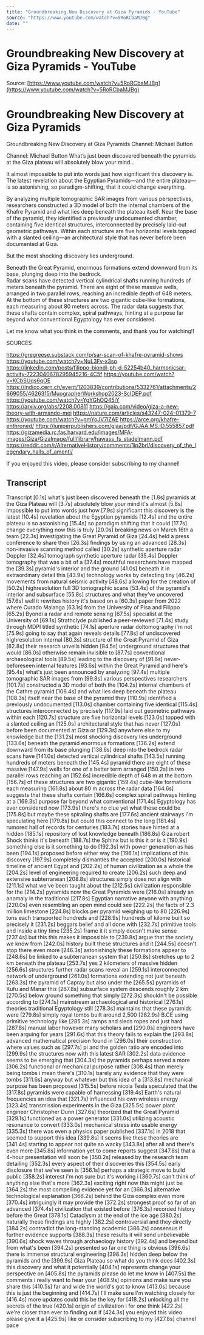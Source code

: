 ```yaml
---
title: "Groundbreaking New Discovery at Giza Pyramids - YouTube"
source: "https://www.youtube.com/watch?v=5RoRCbaMJBg"
date: ""
---
```


# Groundbreaking New Discovery at Giza Pyramids - YouTube

Source: [https://www.youtube.com/watch?v=5RoRCbaMJBg](https://www.youtube.com/watch?v=5RoRCbaMJBg)


# Groundbreaking New Discovery at Giza Pyramids

Groundbreaking New Discovery at Giza Pyramids
Channel: Michael Button

Channel: Michael Button
What’s just been discovered beneath the pyramids at the Giza plateau will absolutely blow your mind...

It almost impossible to put into words just how significant this discovery is. The latest revelation about the Egyptian Pyramids—and the entire plateau—is so astonishing, so paradigm-shifting, that it could change everything.

By analyzing multiple tomographic SAR images from various perspectives, researchers constructed a 3D model of both the internal chambers of the Khafre Pyramid and what lies deep beneath the plateau itself.
Near the base of the pyramid, they identified a previously undocumented chamber, containing five identical structures, interconnected by precisely laid-out geometric pathways. Within each structure are five horizontal levels topped with a slanted ceiling—an architectural style that has never before been documented at Giza.

But the most shocking discovery lies underground.

Beneath the Great Pyramid, enormous formations extend downward from its base, plunging deep into the bedrock.  
Radar scans have detected vertical cylindrical shafts running hundreds of meters beneath the pyramid. There are eight of these massive wells, arranged in two parallel rows, reaching an incredible depth of 648 meters. At the bottom of these structures are two gigantic cube-like formations, each measuring about 80 meters across. The radar data suggests that these shafts contain complex, spiral pathways, hinting at a purpose far beyond what conventional Egyptology has ever considered.

Let me know what you think in the comments, and thank you for watching!!

SOURCES

https://gregreese.substack.com/p/sar-scan-of-khafre-pyramid-shows
https://youtube.com/watch?v=NuL3Fv-x3so
https://linkedin.com/posts/filippo-biondi-ph-d-52254b40_harmonicsar-activity-7223040678295945216-4C5f
https://youtube.com/watch?v=KCbSUqs6qOE
https://indico.cern.ch/event/1203839/contributions/5332761/attachments/2669055/4626315/MuographerWorkshop2023-ScIDEP.pdf
https://youtube.com/watch?v=YgYGhOQ45iY
https://arxiv.org/abs/2208.00811
https://gaia.com/video/giza-a-new-theory-with-armando-mei
https://nature.com/articles/s43247-024-01379-7
https://youtube.com/watch?v=gmYoJV7lZAE
https://arce.org/khafre-enthroned/
https://juniperpublishers.com/gjaa/pdf/GJAA.MS.ID.555857.pdf
https://gizamedia.rc.fas.harvard.edu/images/MFA-images/Giza/GizaImage/full/library/hawass_fs_stadelmann.pdf
https://reddit.com/r/AlternativeHistory/comments/1ip2brl/discovery_of_the_legendary_halls_of_amenti/

If you enjoyed this video, please consider subscribing to my channel!

## Transcript

Transcript
[0.1s] what's just been discovered beneath the
[1.8s] pyramids at the Giza Plateau will
[3.7s] absolutely blow your mind it's almost
[5.8s] impossible to put into words just how
[7.9s] significant this discovery is the latest
[10.4s] revelation about the Egyptian pyramids
[12.4s] and the entire plateau is so astonishing
[15.4s] so paradigm shifting that it could
[17.7s] change everything now this is truly
[20.0s] breaking news on March 16th a team
[22.3s] investigating the Great Pyramid of Giza
[24.4s] held a press conference to share their
[26.3s] findings by using an advanced
[28.3s] non-invasive scanning method called
[30.2s] synthetic aperture radar Doppler
[32.4s] tomograph synthetic aperture radar
[35.4s] Doppler tomography that was a bit of a
[37.4s] mouthful researchers have mapped the
[39.3s] pyramid's interior and the ground
[41.0s] beneath it in extraordinary detail this
[43.9s] technology works by detecting tiny
[46.2s] movements from natural seismic activity
[48.6s] allowing for the creation of
[50.2s] highresolution full 3D tomographic scans
[53.4s] of the pyramid's interior and subsurface
[55.8s] structures and what they've uncovered
[57.6s] well it rewrites history it's based on a
[60.3s] paper from 2022 where Curado Malanga
[63.1s] from the University of Pisa and Filippo
[65.2s] Byondi a radar and remote sensing
[67.5s] specialist at the University of
[69.1s] Strathclyde published a peer-reviewed
[71.4s] study through MDPI titled synthetic
[74.1s] aperture radar doltomography i'm not
[75.9s] going to say that again reveals details
[77.8s] of undiscovered highresolution internal
[80.3s] structure of the Great Pyramid of Giza
[82.8s] their research unveils hidden
[84.5s] underground structures that would
[86.0s] otherwise remain invisible to
[87.7s] conventional archaeological tools
[89.5s] leading to the discovery of
[91.6s] never-beforeseen internal features
[93.6s] within the Great Pyramid and here's
[95.4s] what's just been announced by analyzing
[97.4s] multiple tomographic SAR images from
[99.8s] various perspectives researchers
[101.7s] constructed a 3D model of both the
[104.2s] internal chambers of the Cathre pyramid
[106.4s] and what lies deep beneath the plateau
[108.3s] itself near the base of the pyramid they
[110.9s] identified a previously undocumented
[113.0s] chamber containing five identical
[115.4s] structures interconnected by precisely
[117.9s] laid out geometric pathways within each
[120.7s] structure are five horizontal levels
[123.0s] topped with a slanted ceiling an
[125.0s] architectural style that has never
[127.0s] before been documented at Giza or
[129.3s] anywhere else to my knowledge but the
[131.2s] most shocking discovery lies underground
[133.6s] beneath the pyramid enormous formations
[136.2s] extend downward from its base plunging
[138.6s] deep into the bedrock radar scans have
[141.0s] detected vertical cylindrical shafts
[143.5s] running hundreds of meters beneath the
[145.4s] pyramid there are eight of these massive
[147.9s] wells for one of a better term arranged
[150.2s] in two parallel rows reaching an
[152.6s] incredible depth of 648 m at the bottom
[156.7s] of these structures are two gigantic
[159.4s] cube-like formations each measuring
[161.8s] about 80 m across the radar data
[164.6s] suggests that these shafts contain
[166.6s] complex spiral pathways hinting at a
[169.3s] purpose far beyond what conventional
[171.4s] Egyptology has ever considered now
[173.9s] there's no clue yet what these could be
[175.8s] but maybe these spiraling shafts are
[177.6s] ancient stairways i'm speculating here
[179.8s] but could this connect to the long
[181.4s] rumored hall of records for centuries
[183.7s] stories have hinted at a hidden
[185.1s] repository of lost knowledge beneath
[186.8s] Giza robert Shock thinks it's beneath
[188.7s] the Sphinx but is this it or is it
[190.9s] something else is it something to do
[192.3s] with power generation as has been
[194.1s] proposed before either way the
[196.1s] implications of this discovery
[197.9s] completely dismantles the accepted
[200.0s] historical timeline of ancient Egypt and
[202.2s] of human civilization as a whole the
[204.2s] level of engineering required to create
[206.2s] such deep and extensive subterranean
[208.8s] structures simply does not align with
[211.1s] what we've been taught about the
[212.5s] civilization responsible for the
[214.2s] pyramids now the Great Pyramids were
[216.0s] already an anomaly in the traditional
[217.8s] Egyptian narrative anyone with anything
[220.0s] even resembling an open mind could see
[222.2s] the facts of 2.3 million limestone
[224.8s] blocks per pyramid weighing up to 80
[226.9s] tons each transported hundreds and
[228.9s] hundreds of kilome built so precisely it
[231.2s] beggars belief and all done with
[232.7s] primitive tools and inside a tiny time
[235.2s] frame it it simply doesn't make sense
[237.4s] but this this makes it impossible to
[239.8s] argue that the society we know from
[242.0s] history built these structures and it
[244.5s] doesn't stop there even more
[246.3s] astonishingly these formations appear to
[248.6s] be linked to a subterranean system that
[250.8s] stretches up to 2 km beneath the plateau
[253.7s] yes 2 kilometers of massive hidden
[256.6s] structures further radar scans reveal an
[259.1s] interconnected network of underground
[261.0s] formations extending not just beneath
[263.3s] the pyramid of Capray but also under the
[265.5s] pyramids of Kufu and Manar this
[267.8s] subsurface system descends roughly 2 km
[270.5s] below ground something that simply
[272.3s] shouldn't be possible according to
[274.1s] mainstream archaeological and historical
[276.1s] theories traditional Egyptology still
[278.3s] maintains that these pyramids were
[279.8s] simply royal tombs built around 2,500
[282.9s] B.CE using primitive technology like
[285.3s] ramps and sleds ropes and just hard
[287.8s] manual labor however many scholars and
[290.0s] engineers have been arguing for years
[291.6s] that this theory fails to explain the
[293.8s] advanced mathematical precision found in
[296.0s] their construction where values such as
[297.7s] pi and the golden ratio are encoded into
[299.9s] the structures now with this latest SAR
[302.2s] data evidence seems to be emerging that
[304.3s] the pyramids perhaps served a more
[306.2s] functional or mechanical purpose rather
[308.4s] than merely being tombs i mean there's
[310.1s] barely any evidence that they were tombs
[311.6s] anyway but whatever but this idea of a
[313.8s] mechanical purpose has been proposed
[315.5s] before nicola Tesla speculated that the
[317.8s] pyramids were capable of harnessing
[319.4s] Earth's natural frequencies an idea that
[321.7s] influenced his own wireless energy
[323.4s] transmission experiments in the Giza
[325.5s] power plant engineer Christopher Dunn
[327.6s] theorized that the Great Pyramid
[329.1s] functioned as a power generator
[331.0s] utilizing acoustic resonance to convert
[333.0s] mechanical stress into usable energy
[335.3s] there was even a physics paper published
[337.1s] in 2018 that seemed to support this idea
[339.8s] it seems like these theories are
[341.4s] starting to appear not quite so wacky
[343.8s] after all and there's even more
[345.8s] information yet to come reports suggest
[347.8s] that a 4-hour presentation will soon be
[350.2s] released by the research team detailing
[352.3s] every aspect of their discoveries this
[354.5s] early disclosure that we've seen is
[356.1s] perhaps a strategic move to build public
[358.2s] interest i'm not sure but it's working i
[360.7s] can't think of anything else that's more
[362.3s] exciting right now this might just be
[364.2s] the most compelling evidence yet for an
[366.3s] alternative technological explanation
[368.2s] behind the Giza complex even more
[370.4s] intriguingly it may provide the
[372.2s] strongest proof so far of an advanced
[374.4s] civilization that existed before
[376.3s] recorded history before the Great
[378.1s] Cataclysm at the end of the ice age
[380.2s] naturally these findings are highly
[382.2s] controversial and they directly
[384.2s] contradict the long-standing academic
[386.2s] consensus if further evidence supports
[388.3s] these results it will send unbelievable
[390.6s] shock waves through archaeology history
[392.4s] and beyond but from what's been
[394.2s] presented so far one thing is obvious
[396.6s] there is immense structural engineering
[398.3s] hidden deep below the pyramids and the
[399.9s] Giza Plateau so what do you think does
[402.3s] this discovery and what it potentially
[404.1s] represents change your perspective on
[405.8s] the pyramids please do let me know in
[407.5s] the comments i really want to hear your
[408.9s] opinions and make sure you share this
[410.5s] far and wide the world's got to know
[413.0s] because this is just the beginning and
[414.7s] I'll make sure I'm watching closely for
[416.4s] more updates could this be the key for
[418.2s] unlocking all the secrets of the true
[420.1s] origin of civilization i for one think
[422.2s] we're closer than ever to finding out if
[424.3s] you enjoyed this video please give it a
[425.9s] like or consider subscribing to my
[427.8s] channel pace